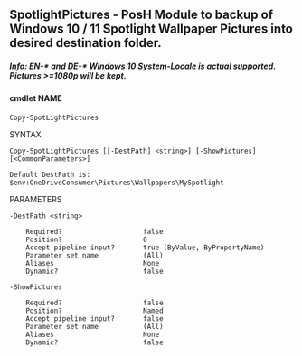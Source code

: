 ## SpotlightPictures - PosH Module to backup of Windows 10 / 11 Spotlight Wallpaper Pictures into desired destination folder.

##### Info: EN-\* and DE-\* Windows 10 System-Locale is actual supported. Pictures >=1080p will be kept.

#### cmdlet NAME
    Copy-SpotLightPictures

SYNTAX
    
```Copy-SpotLightPictures [[-DestPath] <string>] [-ShowPictures]  [<CommonParameters>]```

````Default DestPath is: $env:OneDriveConsumer\Pictures\Wallpapers\MySpotlight````


PARAMETERS
    
    -DestPath <string>

        Required?                    false
        Position?                    0
        Accept pipeline input?       true (ByValue, ByPropertyName)
        Parameter set name           (All)
        Aliases                      None
        Dynamic?                     false

    -ShowPictures

        Required?                    false
        Position?                    Named
        Accept pipeline input?       false
        Parameter set name           (All)
        Aliases                      None
        Dynamic?                     false
